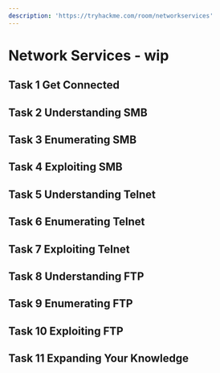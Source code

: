 ```yaml
---
description: 'https://tryhackme.com/room/networkservices'
---
```


# Network Services - wip

## Task 1 Get Connected



## Task 2 Understanding SMB



## Task 3 Enumerating SMB



## Task 4 Exploiting SMB



## Task 5 Understanding Telnet



## Task 6 Enumerating Telnet



## Task 7 Exploiting Telnet



## Task 8 Understanding FTP



## Task 9 Enumerating FTP



## Task 10 Exploiting FTP



## Task 11 Expanding Your Knowledge



